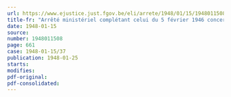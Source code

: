 ```yaml
---
url: https://www.ejustice.just.fgov.be/eli/arrete/1948/01/15/1948011508/justel
title-fr: "Arrêté ministériel complétant celui du 5 février 1946 concernant la réglementation de la distribution des denrées alimentaires rationnées"
date: 1948-01-15
source:
number: 1948011508
page: 661
case: 1948-01-15/37
publication: 1948-01-25
starts:
modifies:
pdf-original:
pdf-consolidated:
---
```


